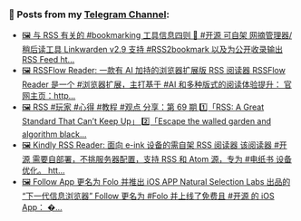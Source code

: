 ### 📰 Posts from my [Telegram Channel](https://t.me/s/aboutrss):
<!-- BLOG-POST-LIST:START -->
- [🖼 与 RSS 有关的 #bookmarking 工具信息四则 🔸 #开源 可自架 网摘管理器/稍后读工具 Linkwarden v2.9 支持 #RSS2bookmark 以及为公开收录输出 RSS Feed ht...](https://t.me/aboutrss/1509)
- [🖼 RSSFlow Reader: 一款有 AI 加持的浏览器扩展版 RSS 阅读器 RSSFlow Reader 是一个 #浏览器扩展，主打基于 #AI 和多种版式的阅读体验提升： 官网主页：http...](https://t.me/aboutrss/1508)
- [🖼 RSS #玩家 #心得 #教程 #观点 分享：第 69 期 1️⃣「RSS: A Great Standard That Can’t Keep Up」 2️⃣「Escape the walled garden and algorithm black...](https://t.me/aboutrss/1507)
- [🖼 Kindly RSS Reader: 面向 e-ink 设备的需自架 RSS 阅读器 该阅读器 #开源 需要自部署，不挑服务器配置，支持 RSS 和 Atom 源，专为 #电纸书 设备优化。 htt...](https://t.me/aboutrss/1506)
- [🖼 Follow App 更名为 Folo 并推出 iOS APP Natural Selection Labs 出品的 “下一代信息浏览器” Follow 更名为 #Folo 并上线了免费且 #开源 的 iOS App： �...](https://t.me/aboutrss/1505)
<!-- BLOG-POST-LIST:END -->

<!--
**AboutRSS/AboutRSS** is a ✨ _special_ ✨ repository because its `README.md` (this file) appears on your GitHub profile.

Here are some ideas to get you started:

- 🔭 I’m currently working on ...
- 🌱 I’m currently learning ...
- 👯 I’m looking to collaborate on ...
- 🤔 I’m looking for help with ...
- 💬 Ask me about ...
- 📫 How to reach me: ...
- 😄 Pronouns: ...
- ⚡ Fun fact: ...
-->
